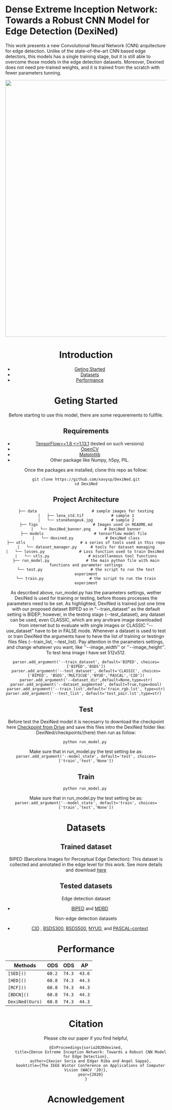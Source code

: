 # Dense Extreme Inception Network: Towards a Robust CNN Model for Edge Detection (DexiNed)

<!-- ```diff
- Sorry for any inconvenience, we are updating the repo
``` -->

This work presents a new Convolutional Neural Network (CNN) arquitecture for edge detection. Unlike of the state-of-the-art CNN based edge detectors, this models has a single training stage, but it is still able to overcome those models in the edge detection datasets. Moreover, Dexined does not need pre-trained weights, and it is trained from the scratch with fewer parameters tunning.

<div style="text-align:center"><img src='figs/DexiNed_banner.png' width=800>

# Introduction

* [Geting Started](#geting-started)
* [Datasets](#datasets)
* [Performance](#performance)

# Geting Started

 Before starting to use this model,  there are some requerements to fullfile.
 
## Requirements

* [TensorFlow>=1.8 <=1.13.1](https://www.tensorflow.org) (tested on such versions)
* [OpenCV](https://pypi.org/project/opencv-python/)
* [Matplotlib](https://matplotlib.org/3.1.1/users/installing.html)
* Other package like Numpy, h5py, PIL. 

Once the packages are installed,  clone this repo as follow: 

    git clone https://github.com/xavysp/DexiNed.git
    cd DexiNed

## Project Architecture

```
├── data                        # sample images for testing
|   ├── lena_std.tif            # sample 1
|   └── stonehengeuk.jpg        # sample 2
├── figs                        # Images used in README.md
|   └── DexiNed_banner.png      # DexiNed banner
├── models                      # tensorflow model file  
|   └── dexined.py              # DexiNed class
├── utls                        # a series of tools used in this repo
|   └── dataset_manager.py      # tools for dataset managing
|   └── losses.py               # Loss function used to train DexiNed 
|   └── utls.py                 # miscellaneous tool functions
├── run_model.py                # the main python file with main functions and parameter settings
└── test.py                     # the script to run the test experiment
└── train.py                    # the script to run the train experiment
```

As described above, run_model.py has the parameters settings, wether DexiNed is used for training or testing, before thoses processes the parameters need to be set. As highlighted, DexiNed is trained just one time with our proposed dataset BIPED so in "--train_dataset" as the default setting is BIDEP; however, in the testing stage (--test_dataset), any dataset can be used, even CLASSIC, which are any arvitrare image downloaded from internet but to evaluate with single images or CLASSIC "--use_dataset" have to be in FALSE mode. Whenever a dataset is used to test or train DexiNed the arguments have to heve the list of training or testingn files files (--train_list, --test_list). Pay attention in the parameters settings, and change whatever you want, like ''--image_width'' or ''--image_height''. To test lena image I have set 512x512.
```
parser.add_argument('--train_dataset', default='BIPED', choices=['BIPED','BSDS'])
parser.add_argument('--test_dataset', default='CLASSIC', choices=['BIPED', 'BSDS','MULTICUE','NYUD','PASCAL','CID'])
parser.add_argument('--dataset_dir',default=None,type=str)
parser.add_argument('--dataset_augmented', default=True,type=bool)
parser.add_argument('--train_list',default='train_rgb.lst', type=str)
parser.add_argument('--test_list', default='test_pair.lst',type=str)  
```

## Test
Before test the DexiNed model it is necesarry to download the checkpoint here [Checkpoint from Drive](https://drive.google.com/open?id=1fLBpOrSXC2VOWUvDtNGyrHcuB2IB-4_D) and save this files intro the DexiNed folder like: DexiNed/checkpoints/(here) then run as follow:

    python run_model.py 
Make sure that in run_model.py the test setting be as:
```parser.add_argument('--model_state', default='test', choices=['train','test','None'])```

## Train

    python run_model.py 
Make sure that in run_model.py the test setting be as:
```parser.add_argument('--model_state', default='train', choices=['train','test','None'])```

# Datasets

## Trained dataset

BIPED (Barcelona Images for Perceptual Edge Detection): This dataset is collected and annotated in the edge level for this work. See more details and download [here](https://xavysp.github.io/MBIPED/)

## Tested datasets

Edge detection dataset
* [BIPED](https://xavysp.github.io/MBIPED/) and [MDBD](http://serre-lab.clps.brown.edu/resource/multicue/)

Non-edge detection datasets

* [CID](http://www.cs.rug.nl/~imaging/databases/contour_database/contour_database.html) <!-- * [DCD](http://www.cs.cmu.edu/~mengtial/proj/sketch/)-->, [BSDS300](https://www2.eecs.berkeley.edu/Research/Projects/CS/vision/bsds/), [BSDS500](https://www2.eecs.berkeley.edu/Research/Projects/CS/vision/bsds/), [NYUD](https://cs.nyu.edu/~silberman/datasets/nyu_depth_v2.html), and [PASCAL-context](https://cs.stanford.edu/~roozbeh/pascal-context/)

# Performance
<center>

|     Methods    |    ODS   |    ODS   |    AP    |
| -------------- | ---------| -------- | -------- |
| `[SED]()`      | `60.2` | `74.3` | `43.6` |
| `[HED]()`      | `60.8` | `74.3` | `44.3` |
| `[RCF]()`      | `60.8` | `74.3` | `44.3` |
| `[BDCN]()`     | `60.8` | `74.3` | `44.3` |
| `DexiNed(Ours)`| `60.8` | `74.3` | `44.3` |
</center>

# Citation
Please cite our paper if you find helpful,
```
@InProceedings{soria2020dexined,
    title={Dense Extreme Inception Network: Towards a Robust CNN Model for Edge Detection},
    author={Xavier Soria and Edgar Riba and Angel Sappa},
    booktitle={The IEEE Winter Conference on Applications of Computer Vision (WACV '20)},
    year={2020}
}
```

<!--```
@misc{soria2020dexined_ext,
    title={Towards a Robust Deep Learning Model for Edge Detection},
    author={Xavier Soria and Edgar Riba and Angel Sappa},
    year={2020},
    eprint={000000000},
    archivePrefix={arXiv},
    primaryClass={cs.CV}
```-->
# Acnowledgement
